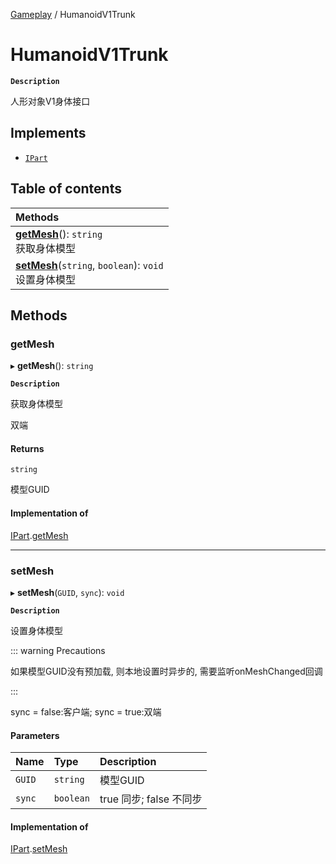 [Gameplay](../modules/Gameplay.Gameplay.md) / HumanoidV1Trunk

# HumanoidV1Trunk <Badge type="tip" text="Class" /> <Score text="HumanoidV1Trunk" />

**`Description`**

人形对象V1身体接口

## Implements

- [`IPart`](../interfaces/Gameplay.IPart.md)

## Table of contents

| Methods |
| :-----|
| **[getMesh](Gameplay.HumanoidV1Trunk.md#getmesh)**(): `string` <br> 获取身体模型|
| **[setMesh](Gameplay.HumanoidV1Trunk.md#setmesh)**(`string`, `boolean`): `void` <br> 设置身体模型|

## Methods

### getMesh <Score text="getMesh" /> 

▸ **getMesh**(): `string` <Badge type="tip" text="other" />

**`Description`**

获取身体模型

双端

#### Returns

`string`

模型GUID

#### Implementation of

[IPart](../interfaces/Gameplay.IPart.md).[getMesh](../interfaces/Gameplay.IPart.md#getmesh)

___

### setMesh <Score text="setMesh" /> 

▸ **setMesh**(`GUID`, `sync`): `void` <Badge type="tip" text="other" />

**`Description`**

设置身体模型

::: warning Precautions

如果模型GUID没有预加载, 则本地设置时异步的, 需要监听onMeshChanged回调

:::

sync = false:客户端;
sync = true:双端

#### Parameters

| Name | Type | Description |
| :------ | :------ | :------ |
| `GUID` | `string` | 模型GUID |
| `sync` | `boolean` | true 同步; false 不同步 |


#### Implementation of

[IPart](../interfaces/Gameplay.IPart.md).[setMesh](../interfaces/Gameplay.IPart.md#setmesh)
